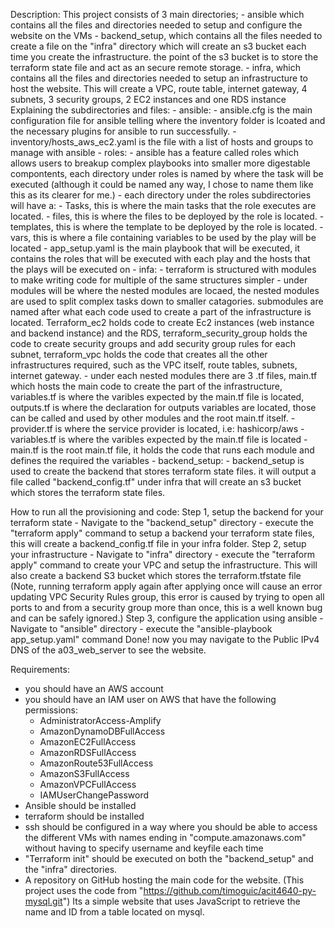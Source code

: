 Description:
This project consists of 3 main directories;
    - ansible which contains all the files and directories needed to setup and configure the website on the VMs
    - backend_setup, which contains all the files needed to create a file on the "infra" directory which will create an s3 bucket each time you create the infrastructure. the point of the s3 bucket is to store the terraform state file and act as an secure remote storage.
    - infra, which contains all the files and directories needed to setup an infrastructure to host the website. This will create a VPC, route table, internet gateway, 4 subnets, 3 security groups, 2 EC2 instances and one RDS instance
Explaining the subdirectories and files:
    - ansible:
        - ansible.cfg is the main configuration file for ansible telling where the inventory folder is lcoated and the necessary plugins for ansible to run successfully.
        - inventory/hosts_aws_ec2.yaml is the file with a list of hosts and groups to manage with ansible
        - roles:
            - ansible has a feature called roles which allows users to breakup complex playbooks into smaller more digestable compontents, each directory under roles is named by where the task will be executed (although it could be named any way, I chose to name them like this as its clearer for me.)
            - each directory under the roles subdirectories will have a:
                - Tasks, this is where the main tasks that the role executes are located.
                - files, this is where the files to be deployed by the role is located.
                - templates, this is where the template to be deployed by the role is located.
                - vars, this is where a file containing variables to be used by the play will be located
        - app_setup.yaml is the main playbook that will be executed, it contains the roles that will be executed with each play and the hosts that the plays will be executed on
    - infa:
        - terraform is structured with modules to make writing code for multiple of the same structures simpler
        - under modules will be where the nested modules are locaed, the nested modules are used to split complex tasks down to smaller catagories. submodules are named after what each code used to create a part of the infrastructure is located. Terraform_ec2 holds code to create Ec2 instances (web instance and backend instance) and the RDS, terraform_security_group holds the code to create security groups and add security group rules for each subnet, terraform_vpc holds the code that creates all the other infrastructures required, such as the VPC itself, route tables, subnets, internet gateway.
        - under each nested modules there are 3 .tf files, main.tf which hosts the main code to create the part of the infrastructure, variables.tf is where the varibles expected by the main.tf file is located, outputs.tf is where the declaration for outputs variables are located, those can be called and used by other modules and the root main.tf itself.
        - provider.tf is where the service provider is located, i.e: hashicorp/aws
        - variables.tf is where the varibles expected by the main.tf file is located
        - main.tf is the root main.tf file, it holds the code that runs each module and defines the required the variables
    - backend_setup:
        - backend_setup is used to create the backend that stores terraform state files. it will output a file called "backend_config.tf" under infra that will create an s3 bucket which stores the terraform state files.
        
How to run all the provisioning and code:
Step 1, setup the backend for your terraform state
    - Navigate to the "backend_setup" directory
    - execute the "terraform apply" command to setup a backend your terraform state files, this will create a backend_config.tf file in your infra folder.
Step 2, setup your infrastructure
    - Navigate to "infra" directory
    - execute the "terraform apply" command to create your VPC and setup the infrastructure. This will also create a backend S3 bucket which stores the terraform.tfstate file
    (Note, running terraform apply again after applying once will cause an error updating VPC Security Rules group, this error is caused by trying to open all ports to and from a security group more than once, this is a well known bug and can be safely ignored.)
Step 3, configure the application using ansible
    - Navigate to "ansible" directory
    - execute the "ansible-playbook app_setup.yaml" command
Done! now you may navigate to the Public IPv4 DNS of the a03_web_server to see the website.

Requirements:
- you should have an AWS account
- you should have an IAM user on AWS that have the following permissions:
    - AdministratorAccess-Amplify
    - AmazonDynamoDBFullAccess
    - AmazonEC2FullAccess
    - AmazonRDSFullAccess
    - AmazonRoute53FullAccess
    - AmazonS3FullAccess
    - AmazonVPCFullAccess
    - IAMUserChangePassword
- Ansible should be installed
- terraform should be installed
- ssh should be configured in a way where you should be able to access the different VMs with names ending in "compute.amazonaws.com" without having to specify username and keyfile each time
- "Terraform init" should be executed on both the "backend_setup" and the "infra" directories.
- A repository on GitHub hosting the main code for the website.
(This project uses the code from "https://github.com/timoguic/acit4640-py-mysql.git") Its a simple website that uses JavaScript to retrieve the name and ID from a table located on mysql.

